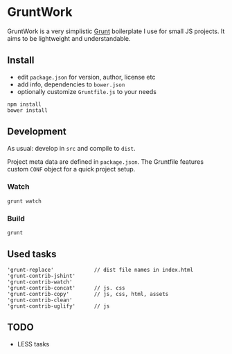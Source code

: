 # GruntWork

GruntWork is a very simplistic [Grunt](http://gruntjs.com/) boilerplate I use for small JS projects. It aims to be lightweight and understandable.

## Install

* edit `package.json` for version, author, license etc
* add info, dependencies to `bower.json`
* optionally customize `Gruntfile.js` to your needs

```!bash
npm install
bower install
```

## Development

As usual: develop in `src` and compile to `dist`.

Project meta data are defined in `package.json`. The Gruntfile features custom `CONF` object for a quick project setup.

### Watch

```!bash
grunt watch
```

### Build

```!bash
grunt
```

## Used tasks

```
'grunt-replace'             // dist file names in index.html
'grunt-contrib-jshint'
'grunt-contrib-watch'
'grunt-contrib-concat'      // js. css
'grunt-contrib-copy'        // js, css, html, assets
'grunt-contrib-clean'
'grunt-contrib-uglify'      // js

```
## TODO

 * LESS tasks
